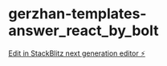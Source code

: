 # gerzhan-templates-answer_react_by_bolt

[Edit in StackBlitz next generation editor ⚡️](https://stackblitz.com/~/github.com/gerzhan/gerzhan-templates-answer_react_by_bolt)